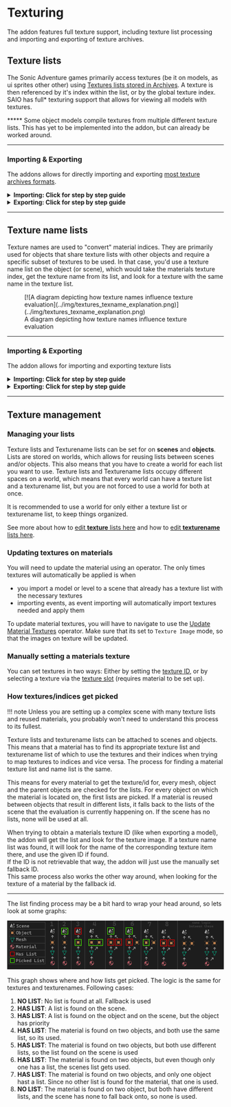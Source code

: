 # Texturing

The addon features full texture support, including texture list processing and importing and exporting of texture archives.

## Texture lists
The Sonic Adventure games primarily access textures (be it on models, as ui sprites other other) using [Textures lists stored in Archives](../assetinfo/filetypes.md#textures). A texture is then referenced by it's index within the list, or by the global texture index. SAIO has full* texturing support that allows for viewing all models with textures.

***** Some object models compile textures from multiple different texture lists. This has yet to be implemented into the addon, but can already be worked around.

---

### Importing & Exporting

The addons allows for directly importing and exporting [most texture archives formats](../assetinfo/filetypes.md#textures).

<details markdown>
<summary><b>Importing: Click for step by step guide</b></summary>

1. Navigate to the texture list panel for which you want to import the texture list.
2. Select or create the world that should hold the texture list.
3. Click the tiny arrow to the bottom right of the list.
4. Click `Import texture archive`/`Import texture pack`.
<br/>[![](../img/textures_import_1.png)](../img/textures_import_1.png)
5. Select the archive/pack index file.
6. Click the blue confirm button in the bottom right to start importing.
<br/>[![](../img/textures_import_2.png)](../img/textures_import_2.png)
7. Wait until the import is complete.
8. Your texture list should now have more textures.
<br/>[![](../img/textures_import_3.png)](../img/textures_import_3.png)

</details>

<details markdown>
<summary><b>Exporting: Click for step by step guide</b></summary>

1. Navigate to the texture list panel of which you want to export the texture list.
2. Click the tiny arrow to the bottom right of the list.
3. Click `Export texture archive`/`Export texture pack`.
<br/>[![](../img/textures_export_1.png)](../img/textures_export_1.png)
4. Choose the format in which you want to export the texture list, and whether to compress it with PRS.
5. Select a folder to export the textures to and enter the file/pack name.
6. Click the blue confirm button in the bottom right to start exporting.
<br/>[![](../img/textures_export_2.png)](../img/textures_export_2.png)
7. Wait until the texture list is exported.
8. The texture archive/pack should now be visible in the output folder.
<br/>[![](../img/textures_export_3.png)](../img/textures_export_3.png)

</details>

---

## Texture name lists
Texture names are used to "convert" material indices. They are primarily used for objects that share texture lists with other objects and require a specific subset of textures to be used. In that case, you'd use a texture name list on the object (or scene), which would take the materials texture index, get the texture name from its list, and look for a texture with the same name in the texture list.

<figure markdown>
[![A diagram depicting how texture names influence texture evaluation](../img/textures_texname_explanation.png)](../img/textures_texname_explanation.png)
<figcaption>A diagram depicting how texture names influence texture evaluation</figcaption>
</figure>

---

### Importing & Exporting
The addon allows for importing and exporting texture lists

<details markdown>
<summary><b>Importing: Click for step by step guide</b></summary>

1. Navigate to the texturename list panel for which you want to import the names.
2. Select or create the world that should hold the names.
3. Click the tiny arrow to the bottom right of the list.
4. Select `Import texture list`.
<br/>[![](../img/textures_names_import_1.png)](../img/textures_names_import_1.png)
5. Select the ini/satex file.
6. Click the blue confirm button in the bottom right to initiate the import process.
<br/>[![](../img/textures_names_import_2.png)](../img/textures_names_import_2.png)
7. Wait until the import is complete.
8. Your texturename list should now have more names.
<br/>[![](../img/textures_names_import_3.png)](../img/textures_names_import_3.png)

</details>

<details markdown>
<summary><b>Exporting: Click for step by step guide</b></summary>

1. Navigate to the texturename list panel of which you want to export the names.
3. Click the tiny arrow to the bottom right of the list.
4. Select `Export texture list`.
<br/>[![](../img/textures_names_export_1.png)](../img/textures_names_export_1.png)
5. Select a folder to export the texturename list to and enter the filename.
6. Click the blue confirm button in the bottom right to start exporting.
<br/>[![](../img/textures_names_export_2.png)](../img/textures_names_export_2.png)
7. Wait until the export is complete.
8. Your satex file should now be visible in the output folder.
<br/>[![](../img/textures_names_export_3.png)](../img/textures_names_export_3.png)

</details>

---

## Texture management

### Managing your lists

Texture lists and Texturename lists can be set for on **scenes** and **objects**. Lists are stored on worlds, which allows for reusing lists between scenes and/or objects. This also means that you have to create a world for each list you want to use. Texture lists and Texturename lists occupy different spaces on a world, which means that every world can have a texture list and a texturename list, but you are not forced to use a world for both at once.

It is recommended to use a world for only either a texture list or texturename list, to keep things organized.

See more about how to [edit **texture** lists here](../ui/textures.md) and how to [edit **texturename** lists here](../ui/texturenames.md).

### Updating textures on materials
You will need to update the material using an operator. The only times textures will automatically be applied is when

- you import a model or level to a scene that already has a texture list with the necessary textures
- importing events, as event importing will automatically import textures needed and apply them

To update material textures, you will have to navigate to use the [Update Material Textures](../ui/toolbar/tools/material.md#update-material-textures) operator. Make sure that its set to `Texture Image` mode, so that the images on texture will be updated.

### Manually setting a materials texture

You can set textures in two ways: Either by setting the [texture ID](../ui/object/material.md#texture-id), or by selecting a texture via the [texture slot](../ui/object/material.md#texture) (requires material to be set up).

### How textures/indices get picked

!!! note
	Unless you are setting up a complex scene with many texture lists and reused materials, you probably won't need to understand this process to its fullest.

Texture lists and texturename lists can be attached to scenes and objects. This means that a material has to find its appropriate texture list and texturename list of which to use the textures and their indices when trying to map textures to indices and vice versa. The process for finding a material texture list and name list is the same.

This means for every material to get the texture/id for, every mesh, object and the parent objects are checked for the lists. For every object on which the material is located on, the first lists are picked. If a material is reused between objects that result in different lists, it falls back to the lists of the scene that the evaluation is currently happening on. If the scene has no lists, none will be used at all.

When trying to obtain a materials texture ID (like when exporting a model), the addon will get the list and look for the texture image. If a texture name list was found, it will look for the name of the corresponding texture item there, and use the given ID if found.
<br/>If the ID is not retrievable that way, the addon will just use the manually set fallback ID.
<br/>This same process also works the other way around, when looking for the texture of a material by the fallback id.

---

The list finding process may be a bit hard to wrap your head around, so lets look at some graphs:

![](../img/textures_material_graph.png)

This graph shows where and how lists get picked. The logic is the same for textures and texturenames. Following cases:

1. **NO LIST**: No list is found at all. Fallback is used
2. **HAS LIST**: A list is found on the scene.
3. **HAS LIST**: A list is found on the object and on the scene, but the object has priority
4. **HAS LIST**: The material is found on two objects, and both use the same list, so its used.
5. **HAS LIST**: The material is found on two objects, but both use different lists, so the list found on the scene is used
6. **HAS LIST**: The material is found on two objects, but even though only one has a list, the scenes list gets used.
7. **HAS LIST**: The material is found on two objects, and only one object hast a list. Since no other list is found for the material, that one is used.
8. **NO LIST**: The material is found on two object, but both have different lists, and the scene has none to fall back onto, so none is used.

